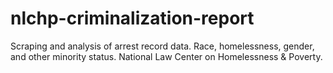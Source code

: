 # nlchp-criminalization-report
Scraping and analysis of arrest record data. Race, homelessness, gender, and other minority status. National Law Center on Homelessness &amp; Poverty.
